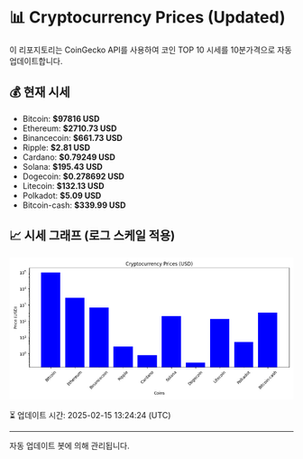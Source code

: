 
# 📊 Cryptocurrency Prices (Updated)

이 리포지토리는 CoinGecko API를 사용하여 코인 TOP 10 시세를 10분가격으로 자동 업데이트합니다.

## 💰 현재 시세
- Bitcoin: **$97816 USD**
- Ethereum: **$2710.73 USD**
- Binancecoin: **$661.73 USD**
- Ripple: **$2.81 USD**
- Cardano: **$0.79249 USD**
- Solana: **$195.43 USD**
- Dogecoin: **$0.278692 USD**
- Litecoin: **$132.13 USD**
- Polkadot: **$5.09 USD**
- Bitcoin-cash: **$339.99 USD**

## 📈 시세 그래프 (로그 스케일 적용)
![Crypto Prices](crypto_prices.png)

⏳ 업데이트 시간: 2025-02-15 13:24:24 (UTC)

---
자동 업데이트 봇에 의해 관리됩니다.
